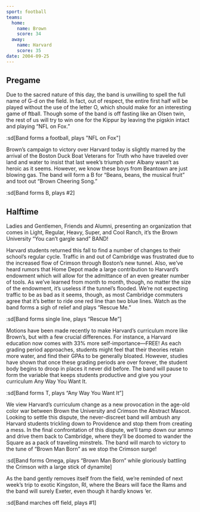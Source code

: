 ```yaml
---
sport: football
teams:
  home:
    name: Brown
    score: 34
  away:
    name: Harvard
    score: 35
date: 2004-09-25
---
```


## Pregame

Due to the sacred nature of this day, the band is unwilling to spell the full name of G-d on the field. In fact, out of respect, the entire first half will be played without the use of the letter O, which should make for an interesting game of ftball. Though some of the band is off fasting like an Olsen twin, the rest of us will try to win one for the Kippur by leaving the pigskin intact and playing “NFL on Fox.”

:sd[Band forms a football, plays "NFL on Fox"]

Brown’s campaign to victory over Harvard today is slightly marred by the arrival of the Boston Duck Boat Veterans for Truth who have traveled over land and water to insist that last week’s triumph over Albany wasn’t as heroic as it seems. However, we know these boys from Beantown are just blowing gas. The band will form a B for “Beans, beans, the musical fruit” and toot out “Brown Cheering Song.”

:sd[Band forms B, plays #2]

## Halftime

Ladies and Gentlemen, Friends and Alumni, presenting an organization that comes in Light, Regular, Heavy, Super, and Cool Ranch, it’s the Brown University “You can’t gargle sand” BAND!

Harvard students returned this fall to find a number of changes to their school’s regular cycle. Traffic in and out of Cambridge was frustrated due to the increased flow of Crimson through Boston’s new tunnel. Also, we’ve heard rumors that Home Depot made a large contribution to Harvard’s endowment which will allow for the admittance of an even greater number of tools. As we’ve learned from month to month, though, no matter the size of the endowment, it’s useless if the tunnel’s flooded. We’re not expecting traffic to be as bad as it seems, though, as most Cambridge commuters agree that it’s better to ride one red line than two blue lines. Watch as the band forms a sigh of relief and plays “Rescue Me.”

:sd[Band forms single line, plays “Rescue Me”]

Motions have been made recently to make Harvard’s curriculum more like Brown’s, but with a few crucial differences. For instance, a Harvard education now comes with 33% more self-importance—FREE! As each grading period approaches, students might feel that their theories retain more water, and find their GPAs to be generally bloated. However, studies have shown that once these grading periods are over forever, the student body begins to droop in places it never did before. The band will pause to form the variable that keeps students productive and give you your curriculum Any Way You Want It.

:sd[Band forms T, plays “Any Way You Want It”]

We view Harvard’s curriculum change as a new provocation in the age-old color war between Brown the University and Crimson the Abstract Mascot. Looking to settle this dispute, the never-discreet band will ambush any Harvard students trickling down to Providence and stop them from creating a mess. In the final confrontation of this dispute, we’ll tamp down our ammo and drive them back to Cambridge, where they’ll be doomed to wander the Square as a pack of traveling minstrels. The band will march to victory to the tune of “Brown Man Born” as we stop the Crimson surge!

:sd[Band forms Omega, plays “Brown Man Born” while gloriously battling the Crimson with a large stick of dynamite]

As the band gently removes itself from the field, we’re reminded of next week’s trip to exotic Kingston, RI, where the Bears will face the Rams and the band will surely Exeter, even though it hardly knows ‘er.

:sd[Band marches off field, plays #1]
